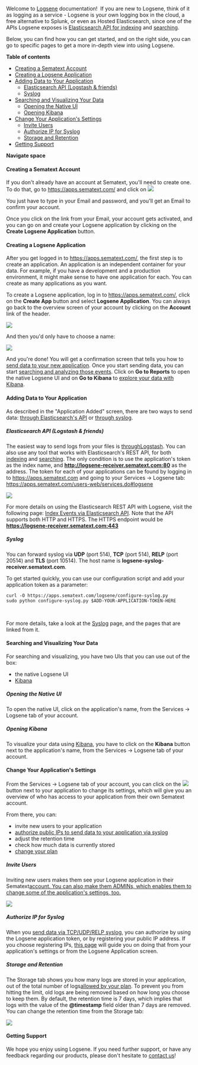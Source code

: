 Welcome to [Logsene](http://sematext.com/logsene/) documentation\!  If
you are new to Logsene, think of it as logging as a service - Logsene is
your own logging box in the cloud, a free alternative to Splunk, or even
as Hosted Elasticsearch, since one of the APIs Logsene exposes is
[Elasticsearch API for
indexing](Index-Events-via-Elasticsearch-API_6520850.html) and
[searching](Searching-Your-Events_19726362.html).

Below, you can find how you can get started, and on the right side, you
can go to specific pages to get a more in-depth view into using Logsene.

**Table of contents**

  - [Creating a Sematext
    Account](#LogseneDocumentation-CreatingaSematextAccount)
  - [Creating a Logsene
    Application](#LogseneDocumentation-CreatingaLogseneApplication)
  - [Adding Data to Your
    Application](#LogseneDocumentation-AddingDatatoYourApplication)
      - [Elasticsearch API (Logstash &
        friends)](#LogseneDocumentation-ElasticsearchAPI\(Logstash&friends\))
      - [Syslog](#LogseneDocumentation-Syslog)
  - [Searching and Visualizing Your
    Data](#LogseneDocumentation-SearchingandVisualizingYourData)
      - [Opening the Native
        UI](#LogseneDocumentation-OpeningtheNativeUI)
      - [Opening Kibana](#LogseneDocumentation-OpeningKibana)
  - [Change Your Application's
    Settings](#LogseneDocumentation-ChangeYourApplication'sSettings)
      - [Invite Users](#LogseneDocumentation-InviteUsers)
      - [Authorize IP for
        Syslog](#LogseneDocumentation-AuthorizeIPforSyslog)
      - [Storage and
        Retention](#LogseneDocumentation-StorageandRetention)
  - [Getting Support](#LogseneDocumentation-GettingSupport)

**Navigate space**

#### Creating a Sematext Account

If you don't already have an account at Sematext, you'll need to create
one. To do that, go to <https://apps.sematext.com/> and click
on ![](attachments/1179704/19857426.png)

You just have to type in your Email and password, and you'll get an
Email to confirm your account.

Once you click on the link from your Email, your account gets activated,
and you can go on and create your Logsene application by clicking on the
**Create Logsene Application** button.

#### Creating a Logsene Application

After you get logged in to <https://apps.sematext.com/>, the first step
is to create an application. An application is an independent container
for your data. For example, if you have a development and a production
environment, it might make sense to have one application for each. You
can create as many applications as you want.

To create a Logsene application, log in to <https://apps.sematext.com/>,
click on the **Create App** button and select **Logsene Application**.
You can always go back to the overview screen of your account by
clicking on the **Account** link of the header.

![](attachments/1179704/19857427.png)

And then you'd only have to choose a name:

![](attachments/1179704/19857428.png)

And you're done\! You will get a confirmation screen that tells you how
to [send data to your new
application](Sending-Events-to-Logsene_19726360.html). Once you start
sending data, you can start [searching and analyzing those
events](Searching-Your-Events_19726362.html). Click on **Go to Reports**
to open the native Logsene UI and on **Go to Kibana** to [explore your
data with Kibana](Kibana_19726376.html).

#### Adding Data to Your Application

As described in the "Application Added" screen, there are two ways to
send data: [through Elasticsearch's
API](Index-Events-via-Elasticsearch-API_6520850.html) or [through
syslog](Syslog_6520863.html).

##### Elasticsearch API (Logstash & friends)

The easiest way to send logs from your files is
[through](Logstash_6520860.html)[Logstash](Logstash_6520860.html). You
can also use any tool that works with Elasticsearch's REST API, for both
[indexing](Index-Events-via-Elasticsearch-API_6520850.html) and
[searching](Search-through-the-Elasticsearch-API_19726366.html). The
only condition is to use the application's token as the index name, and
**http://logsene-receiver.sematext.com:80** as the address. The token
for each of your applications can be found by logging in to
<https://apps.sematext.com> and going to your Services -\> Logsene tab:
<https://apps.sematext.com/users-web/services.do#logsene>

![](attachments/1179704/15564806.png)

For more details on using the Elasticsearch REST API with Logsene, visit
the following page: [Index Events via Elasticsearch
API](Index-Events-via-Elasticsearch-API_6520850.html). Note that the API
supports both HTTP and HTTPS. The HTTPS endpoint would be
**https://logsene-receiver.sematext.com:443**

##### Syslog

You can forward syslog via **UDP** (port 514), **TCP** (port 514),
**RELP** (port 20514) and **TLS** (port 10514). The host name is
**logsene-syslog-receiver.sematext.com**.

To get started quickly, you can use our configuration script and add
your application token as a parameter:

``` syntaxhighlighter-pre
curl -O https://apps.sematext.com/logsene/configure-syslog.py
sudo python configure-syslog.py $ADD-YOUR-APPLICATION-TOKEN-HERE
```

 

For more details, take a look at the [Syslog](Syslog_6520863.html) page,
and the pages that are linked from it.

#### Searching and Visualizing Your Data

For searching and visualizing, you have two UIs that you can use out of
the box:

  - the native Logsene UI
  - [Kibana](Kibana_19726376.html)

##### Opening the Native UI

To open the native UI, click on the application's name, from the
Services -\> Logsene tab of your account.

##### Opening Kibana

To visualize your data using [Kibana](Kibana_19726376.html), you have to
click on the **Kibana** button next to the application's name, from the
Services -\> Logsene tab of your account.

#### Change Your Application's Settings

From the Services -\> Logsene tab of your account, you can click on
the ![](attachments/1179704/15564810.png) button next to your
application to change its settings, which will give you an overview of
who has access to your application from their own Sematext account.

From there, you can:

  - invite new users to your application
  - [authorize public IPs to send data to your application via
    syslog](Authorizing-IPs-for-Syslog_23855110.html)
  - adjust the retention time
  - check how much data is currently stored
  - [change your
    plan](https://sematext.atlassian.net/wiki/display/PUBLOGSENE/Logsene+FAQ#LogseneFAQ-Plans&Prices)

##### Invite Users

Inviting new users makes them see your Logsene application in their
Sematext[account. You can also make them ADMINs, which enables them to
change some of the application's settings,
too.](http://apps.sematext.com)

![](attachments/1179704/15564812.png)

##### Authorize IP for Syslog

When you [send data via TCP/UDP/RELP syslog](Syslog_6520863.html), you
can authorize by using the Logsene application token, or by registering
your public IP address. If you choose registering IPs, [this
page](Authorizing-IPs-for-Syslog_23855110.html) will guide you on doing
that from your application's settings or from the Logsene Application
screen.

##### Storage and Retention

The Storage tab shows you how many logs are stored in your application,
out of the total number of logs[allowed by your
plan](https://sematext.atlassian.net/wiki/display/PUBLOGSENE/Logsene+FAQ#LogseneFAQ-Plans&Prices).
To prevent you from hitting the limit, old logs are being removed based
on how long you choose to keep them. By default, the retention time is 7
days, which implies that logs with the value of the **@timestamp** field
older than 7 days are removed. You can change the retention time from
the Storage tab:

![](attachments/1179704/19857437.png)

#### Getting Support

We hope you enjoy using Logsene. If you need further support, or have
any feedback regarding our products, please don't hesitate to [contact
us](mailto:logsene-support@sematext.com)\!

